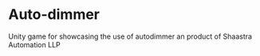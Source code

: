 # Auto-dimmer
Unity game for showcasing the use of autodimmer an product of Shaastra Automation LLP

